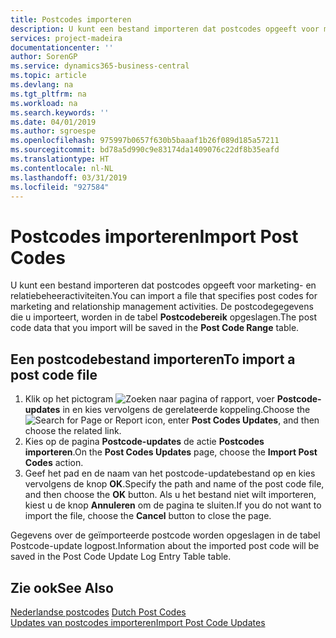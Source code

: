 ```yaml
---
title: Postcodes importeren
description: U kunt een bestand importeren dat postcodes opgeeft voor marketing- en relatiebeheeractiviteiten. De postcodegegevens die u importeert, worden in de tabel Postcodebereik opgeslagen.
services: project-madeira
documentationcenter: ''
author: SorenGP
ms.service: dynamics365-business-central
ms.topic: article
ms.devlang: na
ms.tgt_pltfrm: na
ms.workload: na
ms.search.keywords: ''
ms.date: 04/01/2019
ms.author: sgroespe
ms.openlocfilehash: 975997b0657f630b5baaaf1b26f089d185a57211
ms.sourcegitcommit: bd78a5d990c9e83174da1409076c22df8b35eafd
ms.translationtype: HT
ms.contentlocale: nl-NL
ms.lasthandoff: 03/31/2019
ms.locfileid: "927584"
---
```

# <a name="import-post-codes"></a><span data-ttu-id="b6cf1-104">Postcodes importeren</span><span class="sxs-lookup"><span data-stu-id="b6cf1-104">Import Post Codes</span></span>
<span data-ttu-id="b6cf1-105">U kunt een bestand importeren dat postcodes opgeeft voor marketing- en relatiebeheeractiviteiten.</span><span class="sxs-lookup"><span data-stu-id="b6cf1-105">You can import a file that specifies post codes for marketing and relationship management activities.</span></span> <span data-ttu-id="b6cf1-106">De postcodegegevens die u importeert, worden in de tabel **Postcodebereik** opgeslagen.</span><span class="sxs-lookup"><span data-stu-id="b6cf1-106">The post code data that you import will be saved in the **Post Code Range** table.</span></span>  

## <a name="to-import-a-post-code-file"></a><span data-ttu-id="b6cf1-107">Een postcodebestand importeren</span><span class="sxs-lookup"><span data-stu-id="b6cf1-107">To import a post code file</span></span>  

1.  <span data-ttu-id="b6cf1-108">Klik op het pictogram ![Zoeken naar pagina of rapport](../../media/ui-search/search_small.png "pictogram Zoeken naar pagina of rapport"), voer **Postcode-updates** in en kies vervolgens de gerelateerde koppeling.</span><span class="sxs-lookup"><span data-stu-id="b6cf1-108">Choose the ![Search for Page or Report](../../media/ui-search/search_small.png "Search for Page or Report icon") icon, enter **Post Codes Updates**, and then choose the related link.</span></span>  
2.  <span data-ttu-id="b6cf1-109">Kies op de pagina **Postcode-updates** de actie **Postcodes importeren**.</span><span class="sxs-lookup"><span data-stu-id="b6cf1-109">On the **Post Codes Updates** page, choose the **Import Post Codes** action.</span></span>  
3.  <span data-ttu-id="b6cf1-110">Geef het pad en de naam van het postcode-updatebestand op en kies vervolgens de knop **OK**.</span><span class="sxs-lookup"><span data-stu-id="b6cf1-110">Specify the path and name of the post code file, and then choose the **OK** button.</span></span> <span data-ttu-id="b6cf1-111">Als u het bestand niet wilt importeren, kiest u de knop **Annuleren** om de pagina te sluiten.</span><span class="sxs-lookup"><span data-stu-id="b6cf1-111">If you do not want to import the file, choose the **Cancel** button to close the page.</span></span>  

<span data-ttu-id="b6cf1-112">Gegevens over de geïmporteerde postcode worden opgeslagen in de tabel Postcode-update logpost.</span><span class="sxs-lookup"><span data-stu-id="b6cf1-112">Information about the imported post code will be saved in the Post Code Update Log Entry Table table.</span></span>  

## <a name="see-also"></a><span data-ttu-id="b6cf1-113">Zie ook</span><span class="sxs-lookup"><span data-stu-id="b6cf1-113">See Also</span></span>  
 <span data-ttu-id="b6cf1-114">[Nederlandse postcodes](dutch-post-codes.md) </span><span class="sxs-lookup"><span data-stu-id="b6cf1-114">[Dutch Post Codes](dutch-post-codes.md) </span></span>  
 [<span data-ttu-id="b6cf1-115">Updates van postcodes importeren</span><span class="sxs-lookup"><span data-stu-id="b6cf1-115">Import Post Code Updates</span></span>](how-to-import-post-code-updates.md)
